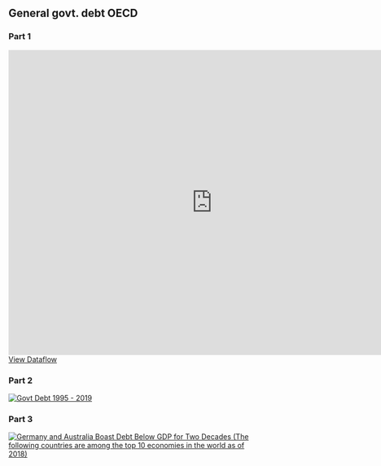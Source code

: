 ## General govt. debt OECD

### Part 1
<iframe src="https://data-viewer.oecd.org?chartId=dbe15a84-e68a-4782-bbda-0bd7b8d2367d" style="border: none; width: 800px; height: 600px;" allowfullscreen="true"></iframe>
<a rel="noopener noreferrer" href="https://data-viewer.oecd.org?chartId=dbe15a84-e68a-4782-bbda-0bd7b8d2367d" target="_blank">View Dataflow</a>


### Part 2
<html lang="en">
<head>
    <meta charset="UTF-8">
    <meta name="viewport" content="width=device-width, initial-scale=1.0">
    <title>Tableau Visualization</title>
</head>
<body>
    <div class='tableauPlaceholder' id='viz1725812534311' style='position: relative'>
        <noscript>
            <a href='#'>
                <img alt='Govt Debt 1995 - 2019' src='https://public.tableau.com/static/images/Go/GovtDebt1995-2019/GovtDebt1995-/1_rss.png' style='border: none' />
            </a>
        </noscript>
        <object class='tableauViz' style='display:none;'>
            <param name='host_url' value='https%3A%2F%2Fpublic.tableau.com%2F' />
            <param name='embed_code_version' value='3' />
            <param name='site_root' value='' />
            <param name='name' value='GovtDebt1995-2019/GovtDebt1995-' />
            <param name='tabs' value='no' />
            <param name='toolbar' value='yes' />
            <param name='static_image' value='https://public.tableau.com/static/images/Go/GovtDebt1995-2019/GovtDebt1995-/1.png' />
            <param name='animate_transition' value='yes' />
            <param name='display_static_image' value='yes' />
            <param name='display_spinner' value='yes' />
            <param name='display_overlay' value='yes' />
            <param name='display_count' value='yes' />
            <param name='language' value='en-US' />
            <param name='filter' value='publish=yes' />
        </object>
    </div>
    <script type='text/javascript'>
        var divElement = document.getElementById('viz1725812534311');
        var vizElement = divElement.getElementsByTagName('object')[0];
        vizElement.style.width='100%';
        vizElement.style.height=(divElement.offsetWidth*0.75)+'px';
        var scriptElement = document.createElement('script');
        scriptElement.src = 'https://public.tableau.com/javascripts/api/viz_v1.js';
        vizElement.parentNode.insertBefore(scriptElement, vizElement);
    </script>
</body>
</html>


### Part 3
<div class='tableauPlaceholder' id='viz1725836743572' style='position: relative; width: 100%;'>
  <noscript>
    <a href='#'>
      <img alt='Germany and Australia Boast Debt Below GDP for Two Decades (The following countries are among the top 10 economies in the world as of 2018)' 
           src='https://public.tableau.com/static/images/De/Debt-less-than-GDP/DebtGDP/1_rss.png' 
           style='border: none' />
    </a>
  </noscript>
  <object class='tableauViz' style='width: 100%; height: 500px; display:none;'>
    <param name='host_url' value='https%3A%2F%2Fpublic.tableau.com%2F' />
    <param name='embed_code_version' value='3' />
    <param name='site_root' value='' />
    <param name='name' value='Debt-less-than-GDP/DebtGDP' />
    <param name='tabs' value='no' />
    <param name='toolbar' value='yes' />
    <param name='static_image' value='https://public.tableau.com/static/images/De/Debt-less-than-GDP/DebtGDP/1.png' />
    <param name='animate_transition' value='yes' />
    <param name='display_static_image' value='yes' />
    <param name='display_spinner' value='yes' />
    <param name='display_overlay' value='yes' />
    <param name='display_count' value='yes' />
    <param name='language' value='en-US' />
  </object>
</div>

<script type='text/javascript'>
  var divElement = document.getElementById('viz1725836743572');
  var vizElement = divElement.getElementsByTagName('object')[0];
  vizElement.style.width = '100%';
  vizElement.style.height = (divElement.offsetWidth * 0.75) + 'px';

  var scriptElement = document.createElement('script');
  scriptElement.src = 'https://public.tableau.com/javascripts/api/viz_v1.js';
  vizElement.parentNode.insertBefore(scriptElement, vizElement);
</script>
